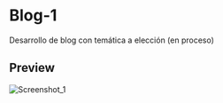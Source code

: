 # Blog-1
Desarrollo de blog con temática a elección (en proceso)
## Preview
![Screenshot_1](https://user-images.githubusercontent.com/54424032/65268120-db6cfa00-daec-11e9-859a-802b6ff99b2f.jpg)
